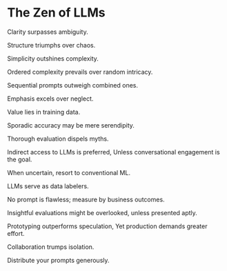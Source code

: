 # The Zen of LLMs

Clarity surpasses ambiguity.

Structure triumphs over chaos.

Simplicity outshines complexity.

Ordered complexity prevails over random intricacy.

Sequential prompts outweigh combined ones.

Emphasis excels over neglect.

Value lies in training data.

Sporadic accuracy may be mere serendipity.

Thorough evaluation dispels myths.

Indirect access to LLMs is preferred, Unless conversational engagement is the goal.

When uncertain, resort to conventional ML.

LLMs serve as data labelers.

No prompt is flawless; measure by business outcomes.

Insightful evaluations might be overlooked, unless presented aptly.

Prototyping outperforms speculation, Yet production demands greater effort.

Collaboration trumps isolation.

Distribute your prompts generously.
